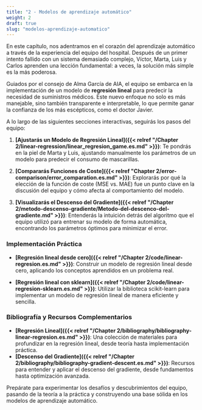 ```yaml
---
title: "2 - Modelos de aprendizaje automático"
weight: 2
draft: true
slug: "modelos-aprendizaje-automatico"
---
```


En este capítulo, nos adentramos en el corazón del aprendizaje automático a través de la experiencia del equipo del hospital. Después de un primer intento fallido con un sistema demasiado complejo, Víctor, Marta, Luis y Carlos aprenden una lección fundamental: a veces, la solución más simple es la más poderosa.

Guiados por el consejo de Alma García de AIA, el equipo se embarca en la implementación de un modelo de **regresión lineal** para predecir la necesidad de suministros médicos. Este nuevo enfoque no solo es más manejable, sino también transparente e interpretable, lo que permite ganar la confianza de los más escépticos, como el doctor Javier.

A lo largo de las siguientes secciones interactivas, seguirás los pasos del equipo:

1.  **[Ajustarás un Modelo de Regresión Lineal]({{< relref "/Chapter 2/linear-regression/linear_regresion_game.es.md" >}})**: Te pondrás en la piel de Marta y Luis, ajustando manualmente los parámetros de un modelo para predecir el consumo de mascarillas.
2.  **[Compararás Funciones de Coste]({{< relref "Chapter 2/error-comparison/error_comparation.es.md" >}})**: Explorarás por qué la elección de la función de coste (MSE vs. MAE) fue un punto clave en la discusión del equipo y cómo afecta al comportamiento del modelo.

3.  **[Visualizarás el Descenso del Gradiente]({{< relref "/Chapter 2/metodo-descenso-gradiente/Metodo-del-descenco-del-gradiente.md" >}})**: Entenderás la intuición detrás del algoritmo que el equipo utilizó para entrenar su modelo de forma automática, encontrando los parámetros óptimos para minimizar el error.

### Implementación Práctica

- **[Regresión lineal desde cero]({{< relref "/Chapter 2/code/linear-regresion.es.md" >}})**: Construir un modelo de regresión lineal desde cero, aplicando los conceptos aprendidos en un problema real.

- **[Regresión lineal con sklearn]({{< relref "/Chapter 2/code/linear-regresion-sklearn.es.md" >}})**: Utilizar la biblioteca scikit-learn para implementar un modelo de regresión lineal de manera eficiente y sencilla.

### Bibliografía y Recursos Complementarios

- **[Regresión Lineal]({{< relref "/Chapter 2/bibliography/bibliography-linear-regresion.es.md" >}})**: Una colección de materiales para profundizar en la regresión lineal, desde teoría hasta implementación práctica.
- **[Descenso del Gradiente]({{< relref "/Chapter 2/bibliography/bibliography-gradient-descent.es.md" >}})**: Recursos para entender y aplicar el descenso del gradiente, desde fundamentos hasta optimización avanzada.


Prepárate para experimentar los desafíos y descubrimientos del equipo, pasando de la teoría a la práctica y construyendo una base sólida en los modelos de aprendizaje automático.

